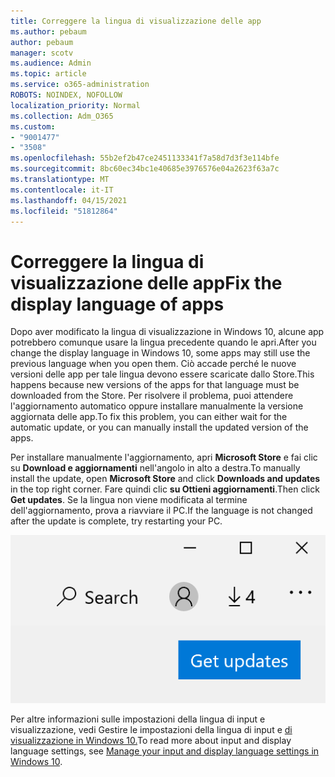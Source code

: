 ```yaml
---
title: Correggere la lingua di visualizzazione delle app
ms.author: pebaum
author: pebaum
manager: scotv
ms.audience: Admin
ms.topic: article
ms.service: o365-administration
ROBOTS: NOINDEX, NOFOLLOW
localization_priority: Normal
ms.collection: Adm_O365
ms.custom:
- "9001477"
- "3508"
ms.openlocfilehash: 55b2ef2b47ce2451133341f7a58d7d3f3e114bfe
ms.sourcegitcommit: 8bc60ec34bc1e40685e3976576e04a2623f63a7c
ms.translationtype: MT
ms.contentlocale: it-IT
ms.lasthandoff: 04/15/2021
ms.locfileid: "51812864"
---
```

# <a name="fix-the-display-language-of-apps"></a><span data-ttu-id="d5426-102">Correggere la lingua di visualizzazione delle app</span><span class="sxs-lookup"><span data-stu-id="d5426-102">Fix the display language of apps</span></span>

<span data-ttu-id="d5426-103">Dopo aver modificato la lingua di visualizzazione in Windows 10, alcune app potrebbero comunque usare la lingua precedente quando le apri.</span><span class="sxs-lookup"><span data-stu-id="d5426-103">After you change the display language in Windows 10, some apps may still use the previous language when you open them.</span></span> <span data-ttu-id="d5426-104">Ciò accade perché le nuove versioni delle app per tale lingua devono essere scaricate dallo Store.</span><span class="sxs-lookup"><span data-stu-id="d5426-104">This happens because new versions of the apps for that language must be downloaded from the Store.</span></span> <span data-ttu-id="d5426-105">Per risolvere il problema, puoi attendere l'aggiornamento automatico oppure installare manualmente la versione aggiornata delle app.</span><span class="sxs-lookup"><span data-stu-id="d5426-105">To fix this problem, you can either wait for the automatic update, or you can manually install the updated version of the apps.</span></span>

<span data-ttu-id="d5426-106">Per installare manualmente l'aggiornamento, apri **Microsoft Store** e fai clic su **Download e aggiornamenti** nell'angolo in alto a destra.</span><span class="sxs-lookup"><span data-stu-id="d5426-106">To manually install the update, open **Microsoft Store** and click **Downloads and updates** in the top right corner.</span></span> <span data-ttu-id="d5426-107">Fare quindi clic **su Ottieni aggiornamenti**.</span><span class="sxs-lookup"><span data-stu-id="d5426-107">Then click **Get updates**.</span></span> <span data-ttu-id="d5426-108">Se la lingua non viene modificata al termine dell'aggiornamento, prova a riavviare il PC.</span><span class="sxs-lookup"><span data-stu-id="d5426-108">If the language is not changed after the update is complete, try restarting your PC.</span></span>

![Ottenere gli aggiornamenti.](media/get-updates.png)

<span data-ttu-id="d5426-110">Per altre informazioni sulle impostazioni della lingua di input e visualizzazione, vedi Gestire le impostazioni della lingua di input e [di visualizzazione in Windows 10.](https://support.microsoft.com/help/4027670/windows-10-add-and-switch-input-and-display-language-preferences)</span><span class="sxs-lookup"><span data-stu-id="d5426-110">To read more about input and display language settings, see [Manage your input and display language settings in Windows 10](https://support.microsoft.com/help/4027670/windows-10-add-and-switch-input-and-display-language-preferences).</span></span>
